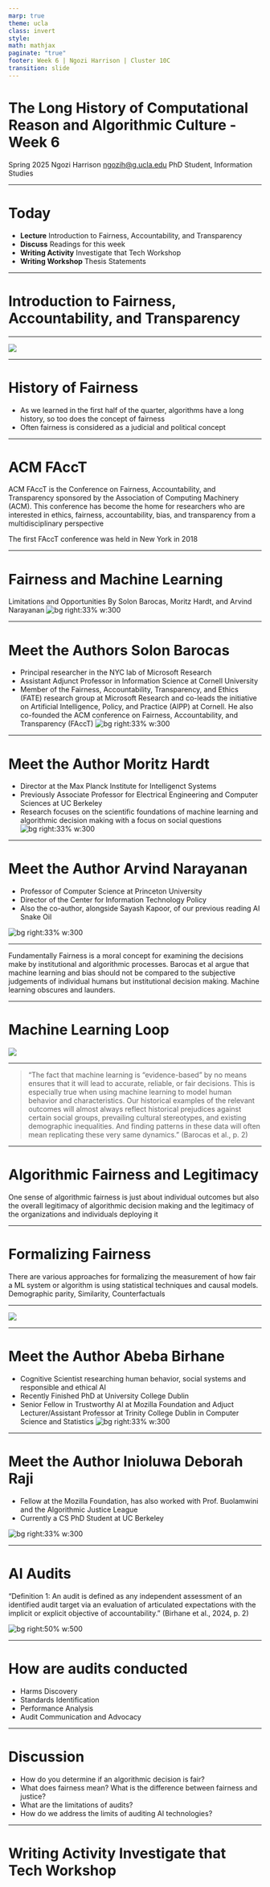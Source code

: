 ```yaml
---
marp: true
theme: ucla
class: invert
style: 
math: mathjax
paginate: "true"
footer: Week 6 | Ngozi Harrison | Cluster 10C
transition: slide
---
```



# The Long History of Computational Reason and Algorithmic Culture - Week 6

Spring 2025
Ngozi Harrison 
ngozih@g.ucla.edu
PhD Student, Information Studies

---
# Today
- **Lecture** Introduction to Fairness, Accountability, and Transparency
- **Discuss** Readings for this week
- **Writing Activity** Investigate that Tech Workshop
- **Writing Workshop** Thesis Statements

---
# Introduction to Fairness, Accountability, and Transparency



---

![](Files/Pasted%20image%2020250411082856.png)


---
# History of Fairness
- As we learned in the first half of the quarter, algorithms have a long history, so too does the concept of fairness
- Often fairness is considered as a judicial and political concept

---
# ACM FAccT
ACM FAccT is the Conference on Fairness, Accountability, and Transparency sponsored by the Association of Computing Machinery (ACM). This conference has become the home for researchers who are interested in ethics, fairness, accountability, bias, and transparency from a multidisciplinary perspective

The first FAccT conference was held in New York in 2018


---
# Fairness and Machine Learning
Limitations and Opportunities
By Solon Barocas, Moritz Hardt, and Arvind Narayanan
![bg right:33% w:300](Pasted%20image%2020250509075836.png)


---
# Meet the Authors Solon Barocas
- Principal researcher in the NYC lab of Microsoft Research
- Assistant Adjunct Professor in Information Science at Cornell University
- Member of the Fairness, Accountability, Transparency, and Ethics (FATE) research group at Microsoft Research and co-leads the initiative on Artificial Intelligence, Policy, and Practice (AIPP) at Cornell. He also co-founded the ACM conference on Fairness, Accountability, and Transparency (FAccT)
![bg right:33% w:300](Pasted%20image%2020250509074744.png)

---
# Meet the Author Moritz Hardt
- Director at the Max Planck Institute for Intelligenct Systems
- Previously Associate Professor for Electrical Engineering and Computer Sciences at UC Berkeley
- Research focuses on the scientific foundations of machine learning and algorithmic decision making with a focus on social questions
![bg right:33% w:300](Pasted%20image%2020250509075308.png)

---
# Meet the Author Arvind Narayanan
- Professor of Computer Science at Princeton University
- Director of the Center for Information Technology Policy
- Also the co-author, alongside Sayash Kapoor, of our previous reading AI Snake Oil


![bg right:33% w:300](Pasted%20image%2020250509075401.png)

---
Fundamentally Fairness is a moral concept for examining the decisions make by institutional and algorithmic processes. Barocas et al argue that machine learning and bias should not be compared to the subjective judgements of individual humans but institutional decision making. Machine learning obscures and launders. 


---
# Machine Learning Loop

![](Pasted%20image%2020250509083059.png)

---
> “The fact that machine learning is “evidence-based” by no means ensures that it will lead to accurate, reliable, or fair decisions. This is especially true when using machine learning to model human behavior and characteristics. Our historical examples of the relevant outcomes will almost always reflect historical prejudices against certain social groups, prevailing cultural stereotypes, and existing demographic inequalities. And finding patterns in these data will often mean replicating these very same dynamics.” (Barocas et al., p. 2)

---
# Algorithmic Fairness and Legitimacy
One sense of algorithmic fairness is just about individual outcomes but also the overall legitimacy of algorithmic decision making and the legitimacy of the organizations and individuals deploying it


---
# Formalizing Fairness
There are various approaches for formalizing the measurement of how fair a ML system or algorithm is using statistical techniques and causal models. 
Demographic parity, Similarity, Counterfactuals

---
![](Pasted%20image%2020250509081009.png)

---
# Meet the Author Abeba Birhane
- Cognitive Scientist researching human behavior, social systems and responsible and ethical AI
- Recently Finished PhD at University College Dublin 
- Senior Fellow in Trustworthy AI at Mozilla Foundation and Adjuct Lecturer/Assistant Professor at Trinity College Dublin in Computer Science and Statistics
![bg right:33% w:300](Pasted%20image%2020250509084940.png)


---
# Meet the Author Inioluwa Deborah Raji
- Fellow at the Mozilla Foundation, has also worked with Prof. Buolamwini and the Algorithmic Justice League
- Currently a CS PhD Student at UC Berkeley

![bg right:33% w:300](Pasted%20image%2020250509085039.png)


---
# AI Audits
“Definition 1: An audit is defined as any independent assessment of an identified audit target via an evaluation of articulated expectations with the implicit or explicit objective of accountability.” (Birhane et al., 2024, p. 2)

![bg right:50% w:500](Pasted%20image%2020250509084228.png)

---
# How are audits conducted
- Harms Discovery
- Standards Identification
- Performance Analysis
- Audit Communication and Advocacy

---
# **Discussion** 
- How do you determine if an algorithmic decision is fair?
- What does fairness mean? What is the difference between fairness and justice?
- What are the limitations of audits?
- How do we address the limits of auditing AI technologies?

---
# **Writing Activity** Investigate that Tech Workshop